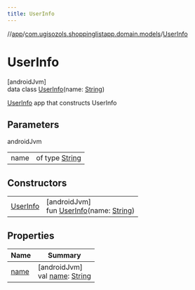 ```yaml
---
title: UserInfo
---
```

//[app](../../../index.html)/[com.ugisozols.shoppinglistapp.domain.models](../index.html)/[UserInfo](index.html)



# UserInfo



[androidJvm]\
data class [UserInfo](index.html)(name: [String](https://kotlinlang.org/api/latest/jvm/stdlib/kotlin/-string/index.html))

[UserInfo](index.html) app that constructs UserInfo



## Parameters


androidJvm

| | |
|---|---|
| name | of type [String](https://kotlinlang.org/api/latest/jvm/stdlib/kotlin/-string/index.html) |



## Constructors


| | |
|---|---|
| [UserInfo](-user-info.html) | [androidJvm]<br>fun [UserInfo](-user-info.html)(name: [String](https://kotlinlang.org/api/latest/jvm/stdlib/kotlin/-string/index.html)) |


## Properties


| Name | Summary |
|---|---|
| [name](name.html) | [androidJvm]<br>val [name](name.html): [String](https://kotlinlang.org/api/latest/jvm/stdlib/kotlin/-string/index.html) |

